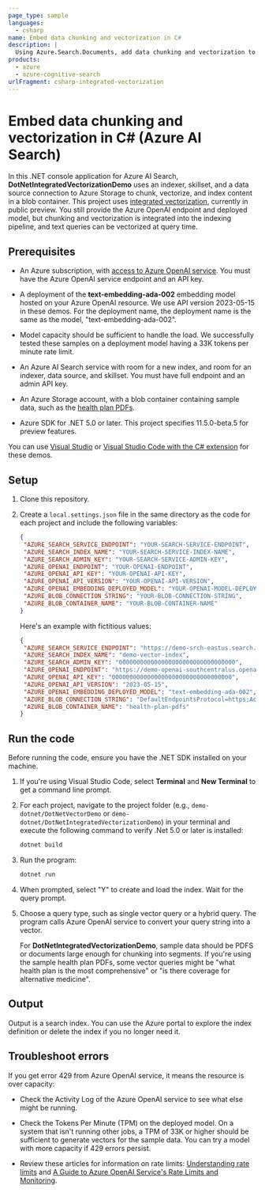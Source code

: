 ```yaml
---
page_type: sample
languages:
  - csharp
name: Embed data chunking and vectorization in C#
description: |
  Using Azure.Search.Documents, add data chunking and vectorization to indexing and query workloads.
products:
  - azure
  - azure-cognitive-search
urlFragment: csharp-integrated-vectorization
---
```


# Embed data chunking and vectorization in C# (Azure AI Search)

In this .NET console application for Azure AI Search, **DotNetIntegratedVectorizationDemo** uses an indexer, skillset, and a data source connection to Azure Storage to chunk, vectorize, and index content in a blob container. This project uses [integrated vectorization](https://learn.microsoft.com/azure/search/vector-search-integrated-vectorization), currently in public preview. You still provide the Azure OpenAI endpoint and deployed model, but chunking and vectorization is integrated into the indexing pipeline, and text queries can be vectorized at query time.

## Prerequisites  

+ An Azure subscription, with [access to Azure OpenAI service](https://aka.ms/oai/access). You must have the Azure OpenAI service endpoint and an API key.

+ A deployment of the **text-embedding-ada-002** embedding model hosted on your Azure OpenAI resource. We use API version 2023-05-15 in these demos. For the deployment name, the deployment name is the same as the model, "text-embedding-ada-002".  

+ Model capacity should be sufficient to handle the load. We successfully tested these samples on a deployment model having a 33K tokens per minute rate limit. 

+ An Azure AI Search service with room for a new index, and room for an indexer, data source, and skillset. You must have full endpoint and an admin API key.  

+ An Azure Storage account, with a blob container containing sample data, such as the [health plan PDFs](https://github.com/Azure-Samples/azure-search-sample-data/tree/main/health-plan).

+ Azure SDK for .NET 5.0 or later. This project specifies 11.5.0-beta.5 for preview features.

You can use [Visual Studio](https://visualstudio.microsoft.com/) or [Visual Studio Code with the C# extension](https://marketplace.visualstudio.com/items?itemName=ms-dotnettools.csharp) for these demos.  

## Setup  

1. Clone this repository.  

2. Create a `local.settings.json` file in the same directory as the code for each project and include the following variables:  
  
   ```json  
   {  
    "AZURE_SEARCH_SERVICE_ENDPOINT": "YOUR-SEARCH-SERVICE-ENDPOINT",  
    "AZURE_SEARCH_INDEX_NAME": "YOUR-SEARCH-SERVICE-INDEX-NAME",  
    "AZURE_SEARCH_ADMIN_KEY": "YOUR-SEARCH-SERVICE-ADMIN-KEY",  
    "AZURE_OPENAI_ENDPOINT": "YOUR-OPENAI-ENDPOINT",  
    "AZURE_OPENAI_API_KEY": "YOUR-OPENAI-API-KEY",  
    "AZURE_OPENAI_API_VERSION": "YOUR-OPENAI-API-VERSION",  
    "AZURE_OPENAI_EMBEDDING_DEPLOYED_MODEL": "YOUR-OPENAI-MODEL-DEPLOYMENT-NAME",
    "AZURE_BLOB_CONNECTION_STRING": "YOUR-BLOB-CONNECTION-STRING",
    "AZURE_BLOB_CONTAINER_NAME": "YOUR-BLOB-CONTAINER-NAME"
   }  
   ```  
  
   Here's an example with fictitious values:  
  
   ```json  
   {  
    "AZURE_SEARCH_SERVICE_ENDPOINT": "https://demo-srch-eastus.search.windows.net",  
    "AZURE_SEARCH_INDEX_NAME": "demo-vector-index",  
    "AZURE_SEARCH_ADMIN_KEY": "000000000000000000000000000000000",  
    "AZURE_OPENAI_ENDPOINT": "https://demo-openai-southcentralus.openai.azure.com/",  
    "AZURE_OPENAI_API_KEY": "0000000000000000000000000000000000",  
    "AZURE_OPENAI_API_VERSION": "2023-05-15",  
    "AZURE_OPENAI_EMBEDDING_DEPLOYED_MODEL": "text-embedding-ada-002",
    "AZURE_BLOB_CONNECTION_STRING": "DefaultEndpointsProtocol=https;AccountName=mystorageaccount;AccountKey=000000000000000000000000==;EndpointSuffix=core.windows.net",
    "AZURE_BLOB_CONTAINER_NAME": "health-plan-pdfs"
   }  
   ```  

## Run the code  

Before running the code, ensure you have the .NET SDK installed on your machine.  

1. If you're using Visual Studio Code, select **Terminal** and **New Terminal** to get a command line prompt.   
  
1. For each project, navigate to the project folder (e.g., `demo-dotnet/DotNetVectorDemo` or `demo-dotnet/DotNetIntegratedVectorizationDemo`) in your terminal and execute the following command to verify .Net 5.0 or later is installed:  
  
   ```bash  
   dotnet build  
   ```  

1. Run the program:  
  
   ```bash  
   dotnet run  
   ```  

1. When prompted, select "Y" to create and load the index. Wait for the query prompt.  

1. Choose a query type, such as single vector query or a hybrid query. The program calls Azure OpenAI service to convert your query string into a vector.  
  
   For **DotNetIntegratedVectorizationDemo**, sample data should be PDFS or documents large enough for chunking into segments. If you're using the sample health plan PDFs, some vector queries might be "what health plan is the most comprehensive" or "is there coverage for alternative medicine".  

## Output  

Output is a search index. You can use the Azure portal to explore the index definition or delete the index if you no longer need it.  

## Troubleshoot errors  

If you get error 429 from Azure OpenAI service, it means the resource is over capacity:  

+ Check the Activity Log of the Azure OpenAI service to see what else might be running.  

+ Check the Tokens Per Minute (TPM) on the deployed model. On a system that isn't running other jobs, a TPM of 33K or higher should be sufficient to generate vectors for the sample data. You can try a model with more capacity if 429 errors persist.  

+ Review these articles for information on rate limits: [Understanding rate limits](https://learn.microsoft.com/azure/ai-services/openai/how-to/quota?tabs=rest#understanding-rate-limits) and [A Guide to Azure OpenAI Service's Rate Limits and Monitoring](https://clemenssiebler.com/posts/understanding-azure-openai-rate-limits-monitoring/).